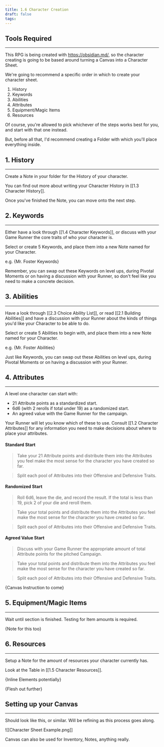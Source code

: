 ```yaml
---
title: 1.6 Character Creation
draft: false
tags:
---
```

## Tools Required
---
This RPG is being created with https://obsidian.md/, so the character creating is going to be based around turning a Canvas into a Character Sheet.

We're going to recommend a specific order in which to create your character sheet.

1. History
2. Keywords
3. Abilities
4. Attributes
5. Equipment/Magic Items
6. Resources

Of course, you're allowed to pick whichever of the steps works best for you, and start with that one instead. 

But, before all that, I'd recommend creating a Folder with which you'll place everything inside.

## 1. History
---
Create a Note in your folder for the History of your character. 

You can find out more about writing your Character History in [[1.3 Character History]].

Once you've finished the Note, you can move onto the next step.

## 2. Keywords
---
Either have a look through [[1.4 Character Keywords]], or discuss with your Game Runner the core traits of who your character is. 

Select or create 5 Keywords, and place them into a new Note named for your Character.

e.g. {Mr. Foster Keywords}

Remember, you can swap out these Keywords on level ups, during Pivotal Moments or on having a discussion with your Runner, so don't feel like you need to make a concrete decision.

## 3. Abilities
---
Have a look through [[2.3 Choice Ability List]], or read [[2.1 Building Abilities]] and have a discussion with your Runner about the kinds of things you'd like your Character to be able to do.

Select or create 5 Abilities to begin with, and place them into a new Note named for your Character.

e.g. {Mr. Foster Abilities}

Just like Keywords, you can swap out these Abilities on level ups, during Pivotal Moments or on having a discussion with your Runner.

## 4. Attributes
---
A level one character can start with:
- 21 Attribute points as a standardized start.
- 6d6 (with 2 rerolls if total under 19) as a randomized start.
- An agreed value with the Game Runner for the campaign.

Your Runner will let you know which of these to use. Consult [[1.2 Character Attributes]] for any information you need to make decisions about where to place your attributes.

#### Standard Start

>Take your 21 Attribute points and distribute them into the Attributes you feel make the most sense for the character you have created so far.

>Split each pool of Attributes into their Offensive and Defensive Traits.

#### Randomized Start

>Roll 6d6, leave the die, and record the result. If the total is less than 19, pick 2 of your die and reroll them.

>Take your total points and distribute them into the Attributes you feel make the most sense for the character you have created so far.

>Split each pool of Attributes into their Offensive and Defensive Traits.

#### Agreed Value Start

>Discuss with your Game Runner the appropriate amount of total Attribute points for the pitched Campaign.

>Take your total points and distribute them into the Attributes you feel make the most sense for the character you have created so far.

>Split each pool of Attributes into their Offensive and Defensive Traits.

{Canvas Instruction to come}

## 5. Equipment/Magic Items
---
Wait until section is finished.
Testing for Item amounts is required.

{Note for this too}

## 6. Resources
---
Setup a Note for the amount of resources your character currently has.

Look at the Table in [[1.5 Character Resources]].



{Inline Elements potentially}

{Flesh out further}

## Setting up your Canvas
---
Should look like this, or similar. Will be refining as this process goes along.

![[Character Sheet Example.png]]

Canvas can also be used for Inventory, Notes, anything really.



